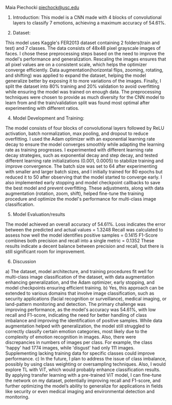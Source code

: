 Maia Piechocki
piechock@usc.edu

1. Introduction: 
This model is a CNN made with 4 blocks of convolutional layers to classify 7 emotions, achieving a maximum accuracy of 54.61%.

2. Dataset:

This model uses Kaggle's FER2013 dataset containing 2 folders(train and test) and 7 classes. The data consists of 48x48 pixel grayscale images of faces. 
I chose these preprocessing steps based on the need to improve the model's performance and generalization. Rescaling the images ensures that all 
pixel values are on a consistent scale, which helps the optimizer converge efficiently. Data augmentation(horizontal flips, zooming, rotating, and shifting) 
was applied to expand the dataset, helping the model generalize better by exposing it to more variations of the images.
Finally, I split the dataset into 80% training and 20% validation to avoid overfitting while ensuring the model was trained on enough data.
The preprocessing techniques were chosen to provide as much diversity for the CNN model to learn from and the train/validation split was found most optimal after experimenting with different ratios.

4. Model Development and Training:

The model consists of four blocks of convolutional layers followed by ReLU activation, batch normalization, max pooling, and dropout to reduce overfitting.
I used the Adam optimizer with an exponential learning rate decay to ensure the model converges smoothly while adapting the learning rate as training progresses. 
I experimented with different learning rate decay strategies, such as exponential decay and step decay, and tested different learning rate initializations (0.001, 0.0005) to stabilize training and improve convergence. 
The batch size was set to 64 after experimenting with smaller and larger batch sizes, and I initially trained for 80 epochs but reduced it to 50 after observing that the model started to converge early.
I also implemented early stopping and model checkpoint callbacks to save the best model and prevent overfitting. These adjustments, along with data augmentation (rotation, zoom, shift), helped fine-tune the training procedure and optimize the model's performance for multi-class image classification.

5. Model Evaluation/results

The model achieved an overall accuracy of 54.61%.
Loss indicates the error between the predicted and actual values = 1.3248
Recall was calculated to assess how well the model identifies positive samples = 0.1415
F1-Score combines both precision and recall into a single metric = 0.1352
These results indicate a decent balance between precision and recall, but there is still significant room for improvement.

6. Discussion

a) The dataset, model architecture, and training procedures fit well for multi-class image classification of the dataset, with data augmentation enhancing generalization, and the Adam optimizer, early stopping, and model checkpoints 
ensuring efficient training.
b) Yes, this approach can be extended to various domains that involve image classification, such as security applications (facial recognition or surveillance), medical imaging, or land-pattern monitoring and detection. 
The primary challenge was improving performance, as the model's accuracy was 54.61%, with low recall and F1-score, indicating the need for better handling of class imbalance and improving the identification of positive samples. 
While data augmentation helped with generalization, the model still struggled to correctly classify certain emotion categories, most likely due to the complexity of emotion recognition in images. Also, there were discrepancies in numbers of images per class.
For example, the class 'happy' had 1774 images, while 'disgust' had only 111 images. Supplementing lacking training data for specific classes could improve performance. 
c) In the future, I plan to address the issue of class imbalance, possibly by using class weighting or oversampling techniques. Also, I would explore TL with ViT, which would probably enhance classification results. 
By applying transfer learning with a pre-trained ViT model, I can fine-tune the network on my dataset, potentially improving recall and F1-score, and further optimizing the model’s ability to generalize for applications
in fields like security or even medical imaging and environmental detection and monitoring. 